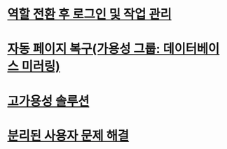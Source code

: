 # [역할 전환 후 로그인 및 작업 관리](management-of-logins-and-jobs-after-role-switching-sql-server.md)
# [자동 페이지 복구(가용성 그룹: 데이터베이스 미러링)](automatic-page-repair-availability-groups-database-mirroring.md)
# [고가용성 솔루션](high-availability-solutions-sql-server.md)
# [분리된 사용자 문제 해결](troubleshoot-orphaned-users-sql-server.md)
